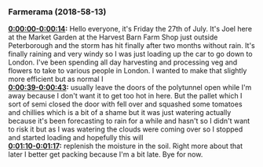 ### Farmerama  (2018-58-13)
**[0:00:00-0:00:14](https://soundcloud.com/farmerama-radio/joel-rodker-july-august#t=0:00:00):**  Hello everyone, it's Friday the 27th of July. It's Joel here at the Market Garden at the  Harvest Barn Farm Shop just outside Peterborough and the storm has hit finally after two months  without rain. It's finally raining and very windy so I was just loading up the car to  go down to London. I've been spending all day harvesting and processing veg and flowers to  take to various people in London. I wanted to make that slightly more efficient but as normal I  
**[0:00:39-0:00:43](https://soundcloud.com/farmerama-radio/joel-rodker-july-august#t=0:00:39):**  usually leave the doors of the polytunnel open while I'm away because I don't want it to get  too hot in here. But the pallet which I sort of semi closed the door with fell over and squashed  some tomatoes and chillies which is a bit of a shame but it was just watering actually because  it's been forecasting to rain for a while and hasn't so I didn't want to risk it but as I was  watering the clouds were coming over so I stopped and started loading and hopefully this will  
**[0:01:10-0:01:17](https://soundcloud.com/farmerama-radio/joel-rodker-july-august#t=0:01:10):**  replenish the moisture in the soil. Right more about that later I better get packing because  I'm a bit late. Bye for now.  